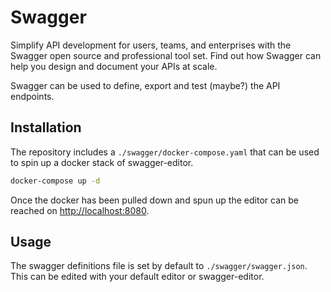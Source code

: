 # Swagger

Simplify API development for users, teams, and enterprises with the Swagger open source and professional tool set. Find out how Swagger can help you design and document your APIs at scale.

Swagger can be used to define, export and test (maybe?) the API endpoints.

## Installation

The repository includes a `./swagger/docker-compose.yaml` that can be used to spin up a docker stack of swagger-editor.

```sh
docker-compose up -d
```

Once the docker has been pulled down and spun up the editor can be reached on [http://localhost:8080](http://locahost:8080).

## Usage

The swagger definitions file is set by default to `./swagger/swagger.json`. This can be edited with your default editor or swagger-editor.
